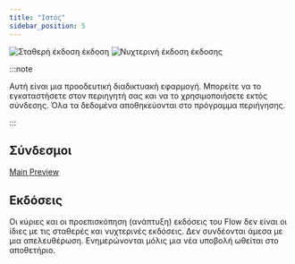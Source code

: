 ```yaml
---
title: "Ιστός"
sidebar_position: 5
---
```


![Σταθερή έκδοση έκδοση](https://img.shields.io/badge/dynamic/yaml?color=c4840d&label=Stable&query=%24.version&url=https%3A%2F%2Fraw.githubusercontent.com%2FLinwoodDev%2FFlow%2Fstable%2Fapp%2Fpubspec.yaml&style=for-the-badge) ![Νυχτερινή έκδοση έκδοσης](https://img.shields.io/badge/dynamic/yaml?color=f7d28c&label=Nightly&query=%24.version&url=https%3A%2F%2Fraw.githubusercontent.com%2FLinwoodDev%2FFlow%2Fnightly%2Fapp%2Fpubspec.yaml&style=for-the-badge)

:::note

Αυτή είναι μια προοδευτική διαδικτυακή εφαρμογή. Μπορείτε να το εγκαταστήσετε στον περιηγητή σας και να το χρησιμοποιήσετε εκτός σύνδεσης. Όλα τα δεδομένα αποθηκεύονται στο πρόγραμμα περιήγησης.

:::


## Σύνδεσμοι

<div className="row margin-bottom--lg padding--sm">
<a className="button button--outline button--info button--lg margin--sm" href="https://web.flow.linwood.dev">
  Main
</a>
<a className="button button--outline button--danger button--lg margin--sm" href="https://preview.flow.linwood.dev">
  Preview
</a>
</div>

## Εκδόσεις

Οι κύριες και οι προεπισκόπηση (ανάπτυξη) εκδόσεις του Flow δεν είναι οι ίδιες με τις σταθερές και νυχτερινές εκδόσεις. Δεν συνδέονται άμεσα με μια απελευθέρωση. Ενημερώνονται μόλις μια νέα υποβολή ωθείται στο αποθετήριο.
